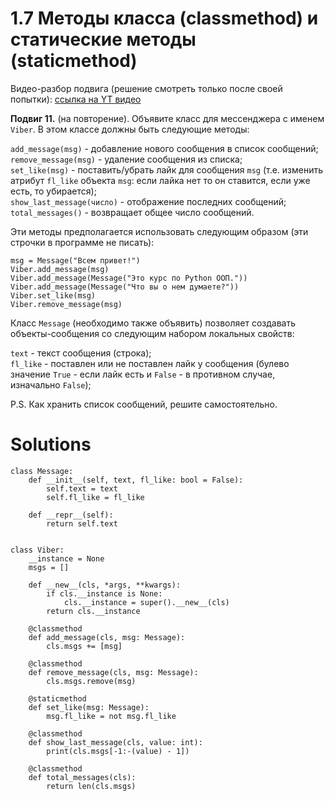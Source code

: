 # 1.7 Методы класса (classmethod) и статические методы (staticmethod)

Видео-разбор подвига (решение смотреть только после
своей попытки): [ссылка на YT видео](https://youtu.be/38QoBSpQqnM)

**Подвиг 11.** (на повторение). Объявите класс для 
мессенджера с именем `Viber`. В этом классе должны быть
следующие методы:

`add_message(msg)` - добавление нового сообщения в список сообщений;\
`remove_message(msg)` - удаление сообщения из списка;\
`set_like(msg)` - поставить/убрать лайк для сообщения `msg`
(т.е. изменить атрибут `fl_like` объекта `msg`: если лайка нет
то он ставится, если уже есть, то убирается);\
`show_last_message(число)` - отображение последних сообщений;\
`total_messages()` - возвращает общее число сообщений.

Эти методы предполагается использовать следующим образом
(эти строчки в программе не писать):
```
msg = Message("Всем привет!")
Viber.add_message(msg)
Viber.add_message(Message("Это курс по Python ООП."))
Viber.add_message(Message("Что вы о нем думаете?"))
Viber.set_like(msg)
Viber.remove_message(msg)
```
Класс `Message` (необходимо также объявить) позволяет
создавать объекты-сообщения со следующим набором 
локальных свойств:

`text` - текст сообщения (строка);\
`fl_like` - поставлен или не поставлен лайк у сообщения 
(булево значение `True` - если лайк есть и `False` - в 
противном случае, изначально `False`);

P.S. Как хранить список сообщений, решите самостоятельно.

# Solutions

```
class Message:
    def __init__(self, text, fl_like: bool = False):
        self.text = text
        self.fl_like = fl_like

    def __repr__(self):
        return self.text


class Viber:
    __instance = None
    msgs = []

    def __new__(cls, *args, **kwargs):
        if cls.__instance is None:
            cls.__instance = super().__new__(cls)
        return cls.__instance

    @classmethod
    def add_message(cls, msg: Message):
        cls.msgs += [msg]

    @classmethod
    def remove_message(cls, msg: Message):
        cls.msgs.remove(msg)

    @staticmethod
    def set_like(msg: Message):
        msg.fl_like = not msg.fl_like

    @classmethod
    def show_last_message(cls, value: int):
        print(cls.msgs[-1:-(value) - 1])

    @classmethod
    def total_messages(cls):
        return len(cls.msgs)
```
